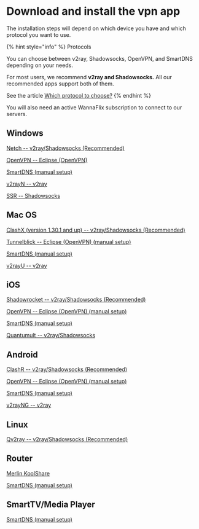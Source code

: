 # Download and install the vpn app

The installation steps will depend on which device you have and which protocol you want to use.

{% hint style="info" %}
Protocols

You can choose between v2ray, Shadowsocks, OpenVPN, and SmartDNS depending on your needs.&#x20;

For most users, we recommend **v2ray and Shadowsocks.** All our recommended apps support both of them.

See the article [Which protocol to choose?](../../which-protocol-to-choose.md)
{% endhint %}

You will also need an active WannaFlix subscription to connect to our servers.&#x20;

## Windows

[Netch -- v2ray/Shadowsocks (Recommended)](../../windows/v2ray-shadowsocks/netch-1.md)

[OpenVPN -- Eclipse (OpenVPN)](../../windows/eclipse-openvpn.md)

[SmartDNS (manual setup)](../../windows/smartdns.md)

[v2rayN -- v2ray](../../windows/v2ray-shadowsocks/v2rayn-recommended.md)

[SSR -- Shadowsocks](../../windows/shadowsocks/ssr.md)

## Mac OS

[ClashX (version 1.30.1 and up) -- v2ray/Shadowsocks (Recommended)](../../installation-guides/mac-os/clashx-v1.30.1-and-higher.md)

[Tunnelblick -- Eclipse (OpenVPN) (manual setup)](../../mac-os/eclipse-openvpn.md)

[SmartDNS (manual setup)](../../mac-os/smartdns.md)

[v2rayU -- v2ray ](../../installation-guides/mac-os/v2rayu.md)

## iOS

[Shadowrocket -- v2ray/Shadowsocks (Recommended)](../../installation-guides/ios/shadowrocket.md)

[OpenVPN -- Eclipse (OpenVPN) (manual setup)](../../ios/eclipse-openvpn.md)

[SmartDNS (manual setup)](../../ios/smartdns.md)

[Quantumult -- v2ray/Shadowsocks](../../installation-guides/ios/quantumult-alternative-app-1.md)

## Android

[ClashR -- v2ray/Shadowsocks (Recommended)](../../android/v2ray-shadowsocks/clashr-for-android-recommended.md)

[OpenVPN -- Eclipse (OpenVPN) (manual setup)](../../android/eclipse-openvpn.md)

[SmartDNS (manual setup)](../../android/smartdns.md)

[v2rayNG -- v2ray](../../android/v2ray-shadowsocks/v2rayng-recommended.md)

## Linux

[Qv2ray -- v2ray/Shadowsocks (Recommended)](../../linux/v2ray/qv2ray.md)

## Router

[Merlin KoolShare](../../installation-guides/routers/merlin-koolshare-routers.md)

[SmartDNS (manual setup)](../../routers/smartdns/generic-routers.md)

## SmartTV/Media Player

[SmartDNS (manual setup)](../../smarttv-media-player/smartdns/)



